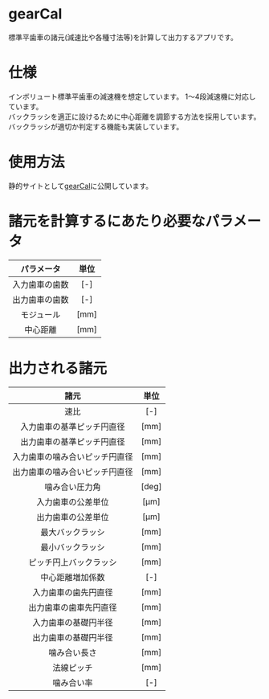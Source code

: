 # gearCal
標準平歯車の諸元(減速比や各種寸法等)を計算して出力するアプリです。  
# 仕様
インボリュート標準平歯車の減速機を想定しています。
1〜4段減速機に対応しています。  
バックラッシを適正に設けるために中心距離を調節する方法を採用しています。  
バックラッシが適切か判定する機能も実装しています。
# 使用方法
静的サイトとして[gearCal](https://kisuisou.github.io/gearCal/)に公開しています。
# 諸元を計算するにあたり必要なパラメータ  
|パラメータ|単位|
|:----:|:----:|
|入力歯車の歯数|[-]|
|出力歯車の歯数|[-]|
|モジュール|[mm]|
|中心距離|[mm]|
# 出力される諸元
|諸元|単位|
|:----:|:----:|
|速比|[-]|
|入力歯車の基準ピッチ円直径|[mm]|
|出力歯車の基準ピッチ円直径|[mm]|
|入力歯車の噛み合いピッチ円直径|[mm]|
|出力歯車の噛み合いピッチ円直径|[mm]|
|噛み合い圧力角|[deg]|
|入力歯車の公差単位|[μm]|
|出力歯車の公差単位|[μm]|
|最大バックラッシ|[mm]|
|最小バックラッシ|[mm]|
|ピッチ円上バックラッシ|[mm]|
|中心距離増加係数|[-]|
|入力歯車の歯先円直径|[mm]|
|出力歯車の歯車先円直径|[mm]|
|入力歯車の基礎円半径|[mm]|
|出力歯車の基礎円半径|[mm]|
|噛み合い長さ|[mm]|
|法線ピッチ|[mm]|
|噛み合い率|[-]|

